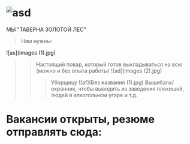# ![asd](Безымянный23.png)
МЫ "ТАВЕРНА ЗОЛОТОЙ ЛЕС"

>Нам нужны:

![as](images (1).jpg)	
>>Настоящий повар, который готов выкладываться на всю (можно и без опыта работы) 
![ad](images (2).jpg)	
>>>Уборщицу
![af](Без названия (1).jpg) 
>>>Вышибала/охранник, чтобы выводить из заведения плохишей, людей в алкогольном угаре и т.д.
# Вакансии открыты, резюме отправлять сюда:




